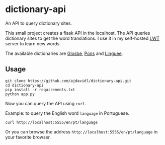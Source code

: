 # dictionary-api

An API to query dictionary sites.

This small project creates a flask API in the localhost. The API queries dictionary sites to get the word translations. I use it in my self-hosted [LWT](https://github.com/HugoFara/lwt) server to learn new words.

The available dictionaries are [Glosbe](https://glosbe.com/), [Pons](https://en.pons.com/translate) and [Linguee](https://www.linguee.com/).

## Usage

```shell
git clone https://github.com/ajdavidl/dictionary-api.git
cd dictionary-api
pip install -r requirements.txt
python app.py
```

Now you can query the API using `curl`. 

Example: to query the English word `language` in Portuguese.

```shell
curl http://localhost:5555/en/pt/language
```

Or you can browse the address `http://localhost:5555/en/pt/language` in your favorite browser.